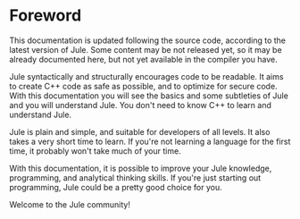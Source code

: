 # Foreword
This documentation is updated following the source code, according to the latest version of Jule. Some content may be not released yet, so it may be already documented here, but not yet available in the compiler you have.

Jule syntactically and structurally encourages code to be readable. It aims to create C++ code as safe as possible, and to optimize for secure code. With this documentation you will see the basics and some subtleties of Jule and you will understand Jule. You don't need to know C++ to learn and understand Jule. 

Jule is plain and simple, and suitable for developers of all levels. It also takes a very short time to learn. If you're not learning a language for the first time, it probably won't take much of your time.

With this documentation, it is possible to improve your Jule knowledge, programming, and analytical thinking skills. If you're just starting out programming, Jule could be a pretty good choice for you.

Welcome to the Jule community! 